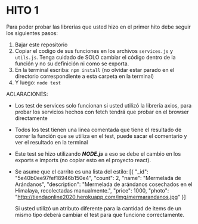 # HITO 1

Para poder probar las librerías que usted hizo en el primer hito debe seguir los siguientes pasos:

1. Bajar este repositorio
2. Copiar el codigo de sus funciones en los archivos `services.js` y `utils.js`. Tenga cuidado de SOLO cambiar el código dentro de la función y no su definición ni como se exporta.
3. En la terminal escriba: `npm install` (no olvidar estar parado en el directorio correspondiente a esta carpeta en la terminal)
4. Y luego: `node test`

ACLARACIONES:

- Los test de services solo funcionan si usted utilizó la librería axios, para probar los servicios hechos con fetch tendrá que probar en el browser directamente
- Todos los test tienen una linea comentada que tiene el resultado de correr la función que se utiliza en el test, puede sacar el comentario y ver el resultado en la terminal
- Este test se hizo utilizando **_NODE.js_** a eso se debe el cambio en los exports e imports (no copiar esto en el proyecto react).
- Se asume que el carrito es una lista del estilo: [{
  "_id": "5e40b0ee97fef18946b150e4",
  "count": 2,
  "name": "Mermelada de Arándanos",
  "description": "Mermelada de arándanos cosechados en el Himalaya, recolectadas manualmente.",
  "price": 1000,
  "photo": "http://tiendaonline2020.herokuapp.com/img/mermarandanos.jpg"
  }]

  Si usted utilizó un atributo diferente para la cantidad de items de un mismo tipo deberá cambiar el test para que funcione correctamente.
